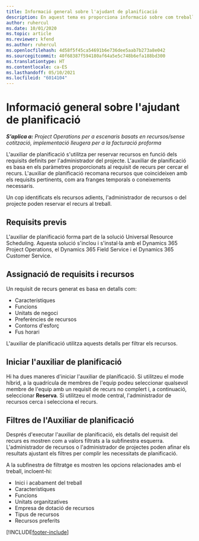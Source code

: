 ```yaml
---
title: Informació general sobre l'ajudant de planificació
description: En aquest tema es proporciona informació sobre com treballar amb l'ajudant de planificació per reservar recursos.
author: ruhercul
ms.date: 10/01/2020
ms.topic: article
ms.reviewer: kfend
ms.author: ruhercul
ms.openlocfilehash: 4d58f5f45ca54691b6e736dee5aab7b273a8e042
ms.sourcegitcommit: 40f68387f594180af64a5e5c748b6efa188bd300
ms.translationtype: HT
ms.contentlocale: ca-ES
ms.lasthandoff: 05/10/2021
ms.locfileid: "6014104"
---
```

# <a name="schedule-assistant-overview"></a>Informació general sobre l'ajudant de planificació

_**S'aplica a:** Project Operations per a escenaris basats en recursos/sense cotització, implementació lleugera per a la facturació proforma_

L'auxiliar de planificació s'utilitza per reservar recursos en funció dels requisits definits per l'administrador del projecte. L'auxiliar de planificació es basa en els paràmetres proporcionats al requisit de recurs per cercar el recurs. L'auxiliar de planificació recomana recursos que coincideixen amb els requisits pertinents, com ara franges temporals o coneixements necessaris.

Un cop identificats els recursos adients, l'administrador de recursos o del projecte poden reservar el recurs al treball.

## <a name="prerequisites"></a>Requisits previs

L'auxiliar de planificació forma part de la solució Universal Resource Scheduling. Aquesta solució s'inclou i s'instal·la amb el Dynamics 365 Project Operations, el Dynamics 365 Field Service i el Dynamics 365 Customer Service.

## <a name="matching-requirements-and-resources"></a>Assignació de requisits i recursos

Un requisit de recurs generat es basa en detalls com:

-   Característiques
-   Funcions
-   Unitats de negoci
-   Preferències de recursos
-   Contorns d'esforç
-   Fus horari

L'auxiliar de planificació utilitza aquests detalls per filtrar els recursos.

## <a name="launch-the-schedule-assistant"></a>Iniciar l'auxiliar de planificació

Hi ha dues maneres d'iniciar l'auxiliar de planificació. Si utilitzeu el mode híbrid, a la quadrícula de membres de l'equip podeu seleccionar qualsevol membre de l'equip amb un requisit de recurs no complert i, a continuació, seleccionar **Reserva**. Si utilitzeu el mode central, l'administrador de recursos cerca i selecciona el recurs.

## <a name="schedule-assistant-filters"></a>Filtres de l'Auxiliar de planificació

Després d'executar l'auxiliar de planificació, els detalls del requisit del recurs es mostren com a valors filtrats a la subfinestra esquerra. L'administrador de recursos o l'administrador de projectes poden afinar els resultats ajustant els filtres per complir les necessitats de planificació.

A la subfinestra de filtratge es mostren les opcions relacionades amb el treball, incloent-hi:

-   Inici i acabament del treball
-   Característiques
-   Funcions
-   Unitats organitzatives
-   Empresa de dotació de recursos
-   Tipus de recursos
-   Recursos preferits


[!INCLUDE[footer-include](../includes/footer-banner.md)]